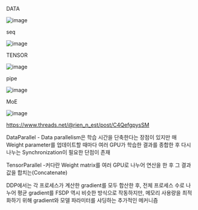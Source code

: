 DATA 

![image](https://github.com/jinuk0211/llm_project/assets/150532431/a04f0f7d-5a4c-402c-8d3f-833c16c10305)

seq

![image](https://github.com/jinuk0211/llm_project/assets/150532431/91fe2a6c-82e3-4e72-b46d-4b766890af9a)

TENSOR

![image](https://github.com/jinuk0211/llm_project/assets/150532431/9ac7b9cb-3681-4c0a-bd4c-0052c42fd43c)

pipe 

![image](https://github.com/jinuk0211/llm_project/assets/150532431/bc8c1451-ed0e-48b2-ae71-7f574f34b954)

MoE

![image](https://github.com/jinuk0211/llm_project/assets/150532431/8d0c1c52-cfd3-4615-8e31-a1c72fa37e52)

https://www.threads.net/@rien_n_est/post/C4QefgpysSM

DataParallel - Data parallelism은 학습 시간을 단축한다는 장점이 있지만 매 Weight parameter를 업데이트할 때마다 여러 GPU가 학습한 결과를 종합한 후 다시 나누는 Synchronization이 필요한 단점이 존재

TensorParallel -커다란 Weight matrix를 여러 GPU로 나누어 연산을 한 후 그 결과값을 합치는(Concatenate)

DDP에서는 각 프로세스가 계산한 gradient를 모두 합산한 후, 전체 프로세스 수로 나누어 평균 gradient를 FSDP 역시 비슷한 방식으로 작동하지만, 메모리 사용량을 최적화하기 위해 gradient와 모델 파라미터를 샤딩하는 추가적인 메커니즘
